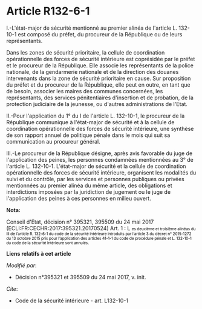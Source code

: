 # Article R132-6-1

I.-L'état-major de sécurité mentionné au premier alinéa de l'article L. 132-10-1 est composé du préfet, du procureur de la
République ou de leurs représentants.

Dans les zones de sécurité prioritaire, la cellule de coordination opérationnelle des forces de sécurité intérieure est
coprésidée par le préfet et le procureur de la République. Elle associe les représentants de la police nationale, de la
gendarmerie nationale et de la direction des douanes intervenants dans la zone de sécurité prioritaire en cause. Sur
proposition du préfet et du procureur de la République, elle peut en outre, en tant que de besoin, associer les maires des
communes concernées, les représentants, des services pénitentiaires d'insertion et de probation, de la protection judiciaire
de la jeunesse, ou d'autres administrations de l'Etat.

II.-Pour l'application du 1° du I de l'article L. 132-10-1, le procureur de la République communique à l'état-major de
sécurité et à la cellule de coordination opérationnelle des forces de sécurité intérieure, une synthèse de son rapport annuel
de politique pénale dans le mois qui suit sa communication au procureur général.

III.-Le procureur de la République désigne, après avis favorable du juge de l'application des peines, les personnes
condamnées mentionnées au 3° de l'article L. 132-10-1. L'état-major de sécurité et la cellule de coordination opérationnelle
des forces de sécurité intérieure, organisent les modalités du suivi et du contrôle, par les services et personnes publiques
ou privées mentionnées au premier alinéa du même article, des obligations et interdictions imposées par la juridiction de
jugement ou le juge de l'application des peines à ces personnes en milieu ouvert.

**Nota:**

Conseil d'Etat, décision n° 395321, 395509 du 24 mai 2017 (ECLI:FR:CECHR:2017:395321.20170524) Art. 1 : L
  <font size="1" color="#000000">es deuxième et troisième alinéas du III de l’article R. 132-6-1 du code de la sécurité
intérieure introduits par l’article 3 du décret n° 2015-1272 du 13 octobre 2015 pris pour l’application des articles 41-1-1
du code de procédure pénale et L. 132-10-1 du code de la sécurité intérieure sont annulés. </font>

**Liens relatifs à cet article**

_Modifié par_:

  - Décision n°395321 et 395509 du 24 mai 2017, v. init.

_Cite_:

  - Code de la sécurité intérieure - art. L132-10-1
